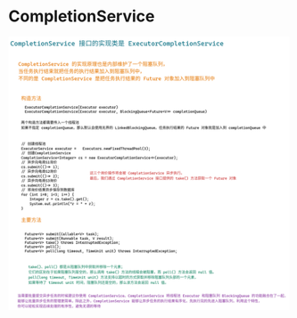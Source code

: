 # CompletionService


![CompletionService-20220215](img/CompletionService-20220215.png)



































